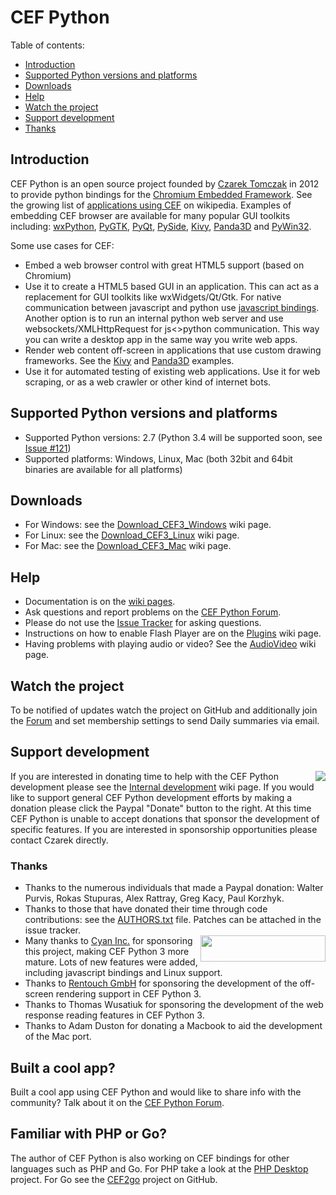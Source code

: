 # CEF Python

Table of contents:
 * [Introduction](#introduction)
 * [Supported Python versions and platforms](#supported-python-versions-and-platforms)
 * [Downloads](#downloads)
 * [Help](#help)
 * [Watch the project](#watch-the-project)
 * [Support development](#support-development)
 * [Thanks](#thanks)

## Introduction

CEF Python is an open source project founded by [Czarek Tomczak](http://www.linkedin.com/in/czarektomczak) in 2012 to provide python bindings for the [Chromium Embedded Framework](https://bitbucket.org/chromiumembedded/cef). See the growing list of [applications using CEF](http://en.wikipedia.org/wiki/Chromium_Embedded_Framework#Applications_using_CEF) on wikipedia. Examples of embedding CEF browser are available for many popular GUI toolkits including: [wxPython](../../wiki/wxPython), [PyGTK](../../wiki/PyGTK), [PyQt](../../wiki/PyQt), [PySide](../../wiki/PySide), [Kivy](../../wiki/Kivy), [Panda3D](../../wiki/Panda3D) and [PyWin32](../master/cefpython/cef3/windows/binaries_32bit/pywin32.py).

Some use cases for CEF: 

* Embed a web browser control with great HTML5 support (based on Chromium)
* Use it to create a HTML5 based GUI in an application. This can act as a replacement for GUI toolkits like wxWidgets/Qt/Gtk. For native communication between javascript and python use [javascript bindings](../../wiki/JavascriptBindings). Another option is to run an internal python web server and use websockets/XMLHttpRequest for js&lt;&gt;python communication. This way you can write a desktop app in the same way you write web apps. 
* Render web content off-screen in applications that use custom drawing frameworks. See the [Kivy](../../wiki/Kivy) and [Panda3D](../../wiki/Panda3D) examples.
* Use it for automated testing of existing web applications. Use it for web scraping, or as a web crawler or other kind of internet bots.

## Supported Python versions and platforms

* Supported Python versions: 2.7 (Python 3.4 will be supported soon, see [Issue #121](../../issues/121))
* Supported platforms: Windows, Linux, Mac (both 32bit and 64bit binaries are available for all platforms)

## Downloads

* For Windows: see the [Download_CEF3_Windows](../../wiki/Download_CEF3_Windows) wiki page.
* For Linux: see the [Download_CEF3_Linux](../../wiki/Download_CEF3_Linux) wiki page.
* For Mac: see the [Download_CEF3_Mac](../../wiki/Download_CEF3_Mac) wiki page.

## Help

* Documentation is on the [wiki pages](../../wiki).
* Ask questions and report problems on the [CEF Python Forum](https://groups.google.com/group/cefpython).
* Please do not use the [Issue Tracker](../../issues) for asking questions.
* Instructions on how to enable Flash Player are on the [Plugins](../../wiki/Plugins) wiki page.
* Having problems with playing audio or video? See the [AudioVideo](../../wiki/AudioVideo) wiki page. 

## Watch the project

To be notified of updates watch the project on GitHub and additionally join the [Forum](http://groups.google.com/group/cefpython) and set membership settings to send Daily summaries via email.

## Support development

<a href="https://www.paypal.com/cgi-bin/webscr?cmd=_s-xclick&amp;hosted_button_id=95W9VHNSFWRUN"><img align="right" src="https://www.paypalobjects.com/en_US/GB/i/btn/btn_donateCC_LG.gif"></img></a> If you are interested in donating time to help with the CEF Python development please see the [Internal development](../../wiki/InternalDevelopment) wiki page. If you would like to support general CEF Python development efforts by making a donation please click the Paypal "Donate" button to the right. At this time CEF Python is unable to accept donations that sponsor the development of specific features. If you are interested in sponsorship opportunities please contact Czarek directly.

### Thanks

* Thanks to the numerous individuals that made a Paypal donation: Walter Purvis, Rokas Stupuras, Alex Rattray, Greg Kacy, Paul Korzhyk.
* Thanks to those that have donated their time through code contributions: see the  [AUTHORS.txt](../master/cefpython/AUTHORS.txt) file. Patches can be attached in the issue tracker.
* <a href="http://www.cyaninc.com/"><img align="right" width="200" height="42" src="https://cefpython.googlecode.com/git/cefpython/var/cyan_new_logo.png"></img></a>Many thanks to [Cyan Inc.](http://www.cyaninc.com/) for sponsoring this project, making CEF Python 3 more mature. Lots of new features were added, including javascript bindings and Linux support.
* Thanks to [Rentouch GmbH](http://www.rentouch.ch/) for sponsoring the development of the off-screen rendering support in CEF Python 3.
* Thanks to Thomas Wusatiuk for sponsoring the development of the web response reading features in CEF Python 3.
* Thanks to Adam Duston for donating a Macbook to aid the development of the Mac port.

## Built a cool app?

Built a cool app using CEF Python and would like to share info with the community? Talk about it on the [CEF Python Forum](https://groups.google.com/group/cefpython).

## Familiar with PHP or Go?

The author of CEF Python is also working on CEF bindings for other languages such as PHP and Go. For PHP take a look at the [PHP Desktop](https://github.com/cztomczak/phpdesktop) project. For Go see the [CEF2go](https://github.com/cztomczak/cef2go) project on GitHub.
